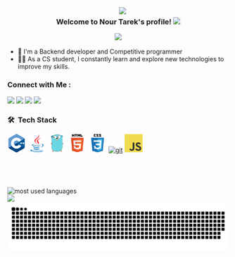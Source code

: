 
<img width="250" align="right" src="https://c.tenor.com/_DOBjnGspYAAAAAM/code-coding.gif">

<h3 align="center">
  Welcome to Nour Tarek's profile!
  <img src="https://media.giphy.com/media/hvRJCLFzcasrR4ia7z/giphy.gif" width="28">
</h3>

<!-- Typing SVG by DenverCoder1 - https://github.com/DenverCoder1/readme-typing-svg -->
<p align="center">
  <a href="https://github.com/DenverCoder1/readme-typing-svg"><img src="https://readme-typing-svg.herokuapp.com/?lines=Backend%20web%20developer;Always%20learning%20new%20things&font=Fira%20Code&center=true&width=440&height=45&color=f75c7e&vCenter=true&size=22"></a>
</p> 

- 🏢 I'm a Backend developer and Competitive programmer
- 👨‍💻 As a CS student, I constantly learn and explore new technologies to improve my skills.



### Connect with Me :

<a href="https://linkedin.com/in/nour-tarek-18a637208" target="_blank"><img src="https://img.shields.io/badge/Nour%20Tarek-0077B5?style=for-the-badge&logo=Linkedin&logoColor=white"/></a>
<a href="https://t.me/Nour_Tarek_Nour" target="_blank"><img src="https://img.shields.io/badge/-Nour%20Tarek-0077B5?style=for-the-badge&logo=Telegram&logoColor=white"/></a>
<a href="https://www.facebook.com/nour.tarek.73113528/" target="_blank"><img src="https://img.shields.io/badge/-Nour%20Tarek-0077B5?style=for-the-badge&logo=Facebook&logoColor=white"/></a>
<a href="https://codeforces.com/profile/nourtarek202" target="_blank"><img src="https://img.shields.io/badge/-Nour%20Tarek202-0077B5?style=for-the-badge&logo=Codeforces&logoColor=white"/></a>



### 🛠 &nbsp;Tech Stack

<p><a target="_blank" href="https://raw.githubusercontent.com/devicons/devicon/master/icons/cplusplus/cplusplus-original.svg" style="display: inline-block;"><img src="https://raw.githubusercontent.com/devicons/devicon/master/icons/cplusplus/cplusplus-original.svg" alt="cplusplus" width="42" height="42" /></a>
<a target="_blank" href="https://raw.githubusercontent.com/devicons/devicon/master/icons/java/java-original.svg" style="display: inline-block;"><img src="https://raw.githubusercontent.com/devicons/devicon/master/icons/java/java-original.svg" alt="java" width="42" height="42" /></a>
<a target="_blank" href="https://raw.githubusercontent.com/devicons/devicon/master/icons/go/go-original.svg" style="display: inline-block;"><img src="https://raw.githubusercontent.com/devicons/devicon/master/icons/go/go-original.svg" alt="go" width="42" height="42" /></a>
<a target="_blank" href="https://raw.githubusercontent.com/devicons/devicon/master/icons/html5/html5-original-wordmark.svg" style="display: inline-block;"><img src="https://raw.githubusercontent.com/devicons/devicon/master/icons/html5/html5-original-wordmark.svg" alt="html5" width="42" height="42" /></a>
<a target="_blank" href="https://raw.githubusercontent.com/devicons/devicon/master/icons/css3/css3-original-wordmark.svg" style="display: inline-block;"><img src="https://raw.githubusercontent.com/devicons/devicon/master/icons/css3/css3-original-wordmark.svg" alt="css3" width="42" height="42" /></a>
<a target="_blank" href="https://www.vectorlogo.zone/logos/git-scm/git-scm-icon.svg" style="display: inline-block;"><img src="https://www.vectorlogo.zone/logos/git-scm/git-scm-icon.svg" alt="git" width="42" height="42" /></a>
<a target="_blank" href="https://raw.githubusercontent.com/devicons/devicon/master/icons/javascript/javascript-original.svg" style="display: inline-block;"><img src="https://raw.githubusercontent.com/devicons/devicon/master/icons/javascript/javascript-original.svg" alt="javascript" width="42" height="42" /></a></p>

<p><img align="center" src="https://github-readme-stats.vercel.app/api?username=NourTarek2023&show_icons=true&bg_color=00000000&hide_border=true" alt="" /></p>
<p><img align="center" src="https://github-readme-streak-stats.herokuapp.com?user=NourTarek2023&theme=transparent&hide_border=true&card_height=170" alt="" /></p>

<img align="left" src="https://github-readme-stats.vercel.app/api/top-langs?username=NourTarek2023&show_icons=true&locale=en&layout=compact&theme=transparent&hide_border=true" alt="most used languages" />
<br>

<a href="https://komarev.com/ghpvc/?username=NourTarek2023&style=for-the-badge">
    <img src="https://komarev.com/ghpvc/?username=NourTarek2023&style=for-the-badge">
</a>

<picture>
  <source media="(prefers-color-scheme: dark)" srcset="https://raw.githubusercontent.com/NourTarek2023/NourTarek2023/output/github-snake-dark.svg" />
  <source media="(prefers-color-scheme: light)" srcset="https://raw.githubusercontent.com/NourTarek2023/NourTarek2023/output/github-snake.svg" />
  <img alt="github-snake" src="https://raw.githubusercontent.com/NourTarek2023/NourTarek2023/output/github-snake.svg" />
</picture>
